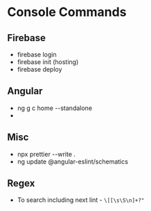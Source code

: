 # Console Commands

## Firebase

- firebase login
- firebase init (hosting)
- firebase deploy

## Angular

- ng g c home --standalone
-

## Misc

- npx prettier --write .
- ng update @angular-eslint/schematics

## Regex

- To search including next lint - `\[[\s\S\n]+?"`
